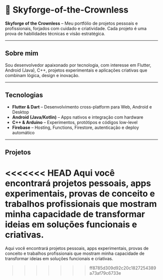 # 🌌 Skyforge-of-the-Crownless

**Skyforge of the Crownless** – Meu portfólio de projetos pessoais e profissionais, forjados com cuidado e criatividade. Cada projeto é uma prova de habilidades técnicas e visão estratégica.

---

## Sobre mim

Sou desenvolvedor apaixonado por tecnologia, com interesse em Flutter, Android (Java), C++, projetos experimentais e aplicações criativas que combinam lógica, design e inovação.

---

## Tecnologias

- **Flutter & Dart** – Desenvolvimento cross-platform para Web, Android e Desktop  
- **Android (Java/Kotlin)** – Apps nativos e integração com hardware  
- **C++ & Arduino** – Experimentos, protótipos e códigos low-level  
- **Firebase** – Hosting, Functions, Firestore, autenticação e deploy automático  

---

## Projetos

<<<<<<< HEAD
Aqui você encontrará projetos pessoais, apps experimentais, provas de conceito e trabalhos profissionais que mostram minha capacidade de transformar ideias em soluções funcionais e criativas.
=======
Aqui você encontrará projetos pessoais, apps experimentais, provas de conceito e trabalhos profissionais que mostram minha capacidade de transformar ideias em soluções funcionais e criativas.
>>>>>>> ff8785d309d92c20c1827254389a73af79c6733e
